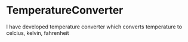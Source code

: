 # TemperatureConverter
I have developed temperature converter which converts temperature to celcius, kelvin, fahrenheit
